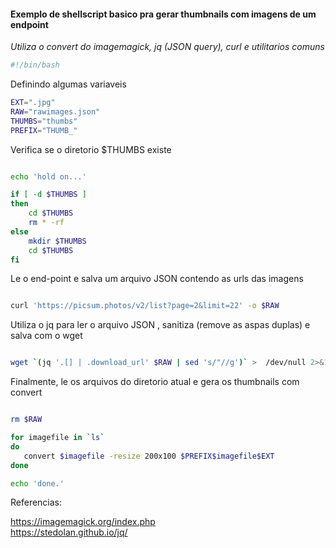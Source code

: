 
#### Exemplo de shellscript basico pra gerar thumbnails com imagens de um endpoint  

*Utiliza o convert do imagemagick, jq (JSON query), curl e utilitarios comuns*


```bash
#!/bin/bash

```


Definindo algumas variaveis

```bash
EXT=".jpg" 
RAW="rawimages.json" 
THUMBS="thumbs"
PREFIX="THUMB_"
```


Verifica se o diretorio $THUMBS existe 

```bash

echo 'hold on...'

if [ -d $THUMBS ] 
then
    cd $THUMBS
    rm * -rf
else
    mkdir $THUMBS
    cd $THUMBS
fi

```

Le o end-point e salva um arquivo JSON contendo as urls das imagens

```bash

curl 'https://picsum.photos/v2/list?page=2&limit=22' -o $RAW

```

Utiliza o jq para ler o arquivo JSON , sanitiza  (remove as aspas duplas) e salva com o wget

```bash

wget `(jq '.[] | .download_url' $RAW | sed 's/"//g')` >  /dev/null 2>&1

```

Finalmente, le os arquivos do diretorio atual e gera os thumbnails com convert 


```bash

rm $RAW 

for imagefile in `ls`
do  
   convert $imagefile -resize 200x100 $PREFIX$imagefile$EXT
done

echo 'done.'

```

Referencias: <br>

<https://imagemagick.org/index.php> <br>
<https://stedolan.github.io/jq/>


